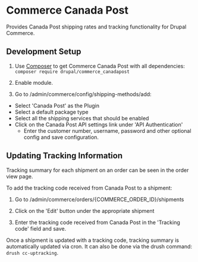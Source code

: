 Commerce Canada Post
=================

Provides Canada Post shipping rates and tracking functionality for Drupal Commerce.

## Development Setup


1. Use [Composer](https://getcomposer.org/) to get Commerce Canada Post with all dependencies: `composer require drupal/commerce_canadapost`

2. Enable module.

3. Go to /admin/commerce/config/shipping-methods/add:
  - Select 'Canada Post' as the Plugin
  - Select a default package type
  - Select all the shipping services that should be enabled
  - Click on the Canada Post API settings link under 'API Authentication'
    - Enter the customer number, username, password and other optional config and save configuration.

## Updating Tracking Information


Tracking summary for each shipment on an order can be seen in the order view page.

To add the tracking code received from Canada Post to a shipment:

1. Go to /admin/commerce/orders/{COMMERCE_ORDER_ID}/shipments

2. Click on the 'Edit' button under the appropriate shipment

3. Enter the tracking code received from Canada Post in the 'Tracking code' field and save.

Once a shipment is updated with a tracking code, tracking summary is automatically updated via cron.
It can also be done via the drush command: `drush cc-uptracking`.
